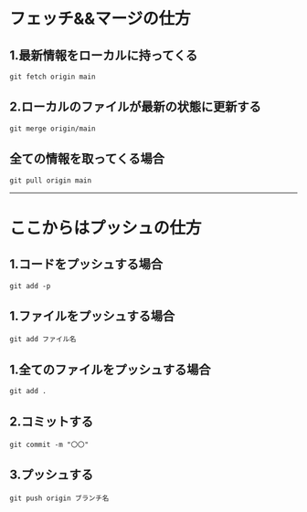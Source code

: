 # フェッチ&&マージの仕方

## 1.最新情報をローカルに持ってくる
```rb:ターミナル
git fetch origin main
```

## 2.ローカルのファイルが最新の状態に更新する
```rb:ターミナル
git merge origin/main
```

## 全ての情報を取ってくる場合
```rb:ターミナル
git pull origin main
```

*** 

# ここからはプッシュの仕方


## 1.コードをプッシュする場合
```rb:ターミナル
git add -p
```

## 1.ファイルをプッシュする場合
```rb:ターミナル
git add ファイル名
```

## 1.全てのファイルをプッシュする場合
```rb:ターミナル
git add .
```

## 2.コミットする
```rb:ターミナル
git commit -m "〇〇"
```

## 3.プッシュする
```rb:ターミナル
git push origin ブランチ名
```

